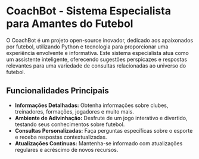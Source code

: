 # CoachBot - Sistema Especialista para Amantes do Futebol

O CoachBot é um projeto open-source inovador, dedicado aos apaixonados por futebol, utilizando Python e tecnologia para proporcionar uma experiência envolvente e informativa. Este sistema especialista atua como um assistente inteligente, oferecendo sugestões perspicazes e respostas relevantes para uma variedade de consultas relacionadas ao universo do futebol.

## Funcionalidades Principais

- **Informações Detalhadas:** Obtenha informações sobre clubes, treinadores, formações, jogadores e muito mais.
- **Ambiente de Adivinhação:** Desfrute de um jogo interativo e divertido, testando seus conhecimentos sobre futebol.
- **Consultas Personalizadas:** Faça perguntas específicas sobre o esporte e receba respostas contextualizadas.
- **Atualizações Contínuas:** Mantenha-se informado com atualizações regulares e acréscimo de novos recursos.

